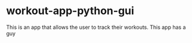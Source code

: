 # workout-app-python-gui
This is an app that allows the user to track their workouts. This app has a guy
